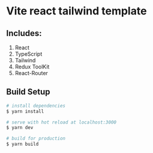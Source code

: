 # Vite react tailwind template

## Includes:
1. React
2. TypeScript
3. Tailwind
4. Redux ToolKit
5. React-Router



## Build Setup

```bash
# install dependencies
$ yarn install

# serve with hot reload at localhost:3000
$ yarn dev

# build for production
$ yarn build
```